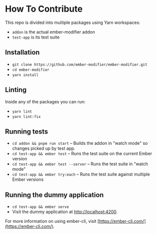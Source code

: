 # How To Contribute

This repo is divided into multiple packages using Yarn workspaces:

- `addon` is the actual ember-modifier addon
- `test-app` is its test suite

## Installation

* `git clone https://github.com/ember-modifier/ember-modifier.git`
* `cd ember-modifier`
* `yarn install`

## Linting

Inside any of the packages you can run:

* `yarn lint`
* `yarn lint:fix`

## Running tests

* `cd addon && pnpm run start` – Builds the addon in "watch mode" so changes picked up by test app.
* `cd test-app && ember test` – Runs the test suite on the current Ember version
* `cd test-app && ember test --server` – Runs the test suite in "watch mode"
* `cd test-app && ember try:each` – Runs the test suite against multiple Ember versions

## Running the dummy application

* `cd test-app && ember serve`
* Visit the dummy application at [http://localhost:4200](http://localhost:4200).

For more information on using ember-cli, visit [https://ember-cli.com/](https://ember-cli.com/).
